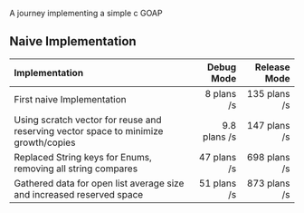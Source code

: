 
A journey implementing a simple c GOAP

## Naive Implementation

| Implementation                                                                      |   Debug Mode | Release Mode |
|:------------------------------------------------------------------------------------|-------------:|-------------:|
| First naive Implementation                                                          |   8 plans /s | 135 plans /s |
| Using scratch vector for reuse and reserving vector space to minimize growth/copies | 9.8 plans /s | 147 plans /s |
| Replaced String keys for Enums, removing all string compares                        |  47 plans /s | 698 plans /s |
| Gathered data for open list average size and increased reserved space               |  51 plans /s | 873 plans /s |



